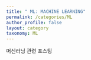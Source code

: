 ```yaml
---
title: " ML: MACHINE LEARNING"
permalink: /categories/ML
author_profile: false
layout: category
taxonomy: ML
---
```

  머신러닝 관련 포스팅

